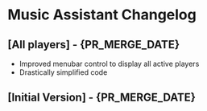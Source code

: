 # Music Assistant Changelog

## [All players] - {PR_MERGE_DATE}

- Improved menubar control to display all active players
- Drastically simplified code

## [Initial Version] - {PR_MERGE_DATE}